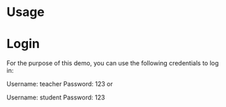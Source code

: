 # Usage
# Login
For the purpose of this demo, you can use the following credentials to log in:

Username: teacher
Password: 123
or

Username: student
Password: 123

